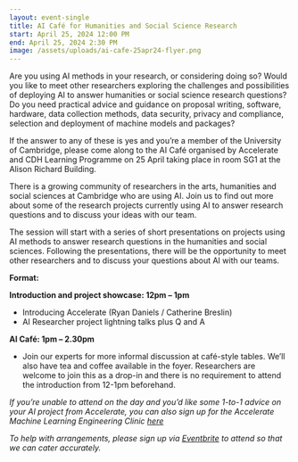 ```yaml
---
layout: event-single
title: AI Café for Humanities and Social Science Research
start: April 25, 2024 12:00 PM
end: April 25, 2024 2:30 PM
image: /assets/uploads/ai-cafe-25apr24-flyer.png
---
```

Are you using AI methods in your research, or considering doing so? Would you like to meet other researchers exploring the challenges and possibilities of deploying AI to answer humanities or social science research questions? Do you need practical advice and guidance on proposal writing, software, hardware, data collection methods, data security, privacy and compliance, selection and deployment of machine models and packages?

If the answer to any of these is yes and you’re a member of the University of Cambridge, please come along to the AI Café organised by Accelerate and CDH Learning Programme on 25 April taking place in room SG1 at the Alison Richard Building. 

There is a growing community of researchers in the arts, humanities and social sciences at Cambridge who are using AI. Join us to find out more about some of the research projects currently using AI to answer research questions and to discuss your ideas with our team.

The session will start with a series of short presentations on projects using AI methods to answer research questions in the humanities and social sciences. Following the presentations, there will be the opportunity to meet other researchers and to discuss your questions about AI with our teams.

**Format:**

**Introduction and project showcase: 12pm – 1pm**

* Introducing Accelerate (Ryan Daniels / Catherine Breslin)
* AI Researcher project lightning talks plus Q and A

**AI Café: 1pm – 2.30pm**

* Join our experts for more informal discussion at café-style tables. We’ll also have tea and coffee available in the foyer. Researchers are welcome to join this as a drop-in and there is no requirement to attend the introduction from 12-1pm beforehand.

*If you’re unable to attend on the day and you’d like some 1-to-1 advice on your AI project from Accelerate, you can also sign up for the Accelerate Machine Learning Engineering Clinic [here](https://acceleratescience.github.io/machine-learning-clinic)*

*To help with arrangements, please sign up via [Eventbrite](https://aicafe.eventbrite.co.uk/) to attend so that we can cater accurately.*